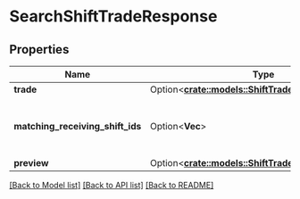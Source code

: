 # SearchShiftTradeResponse

## Properties

Name | Type | Description | Notes
------------ | ------------- | ------------- | -------------
**trade** | Option<[**crate::models::ShiftTradeResponse**](ShiftTradeResponse.md)> |  | [optional]
**matching_receiving_shift_ids** | Option<**Vec<String>**> | IDs of shifts which match the search criteria | [optional]
**preview** | Option<[**crate::models::ShiftTradePreviewResponse**](ShiftTradePreviewResponse.md)> |  | [optional]

[[Back to Model list]](../README.md#documentation-for-models) [[Back to API list]](../README.md#documentation-for-api-endpoints) [[Back to README]](../README.md)


